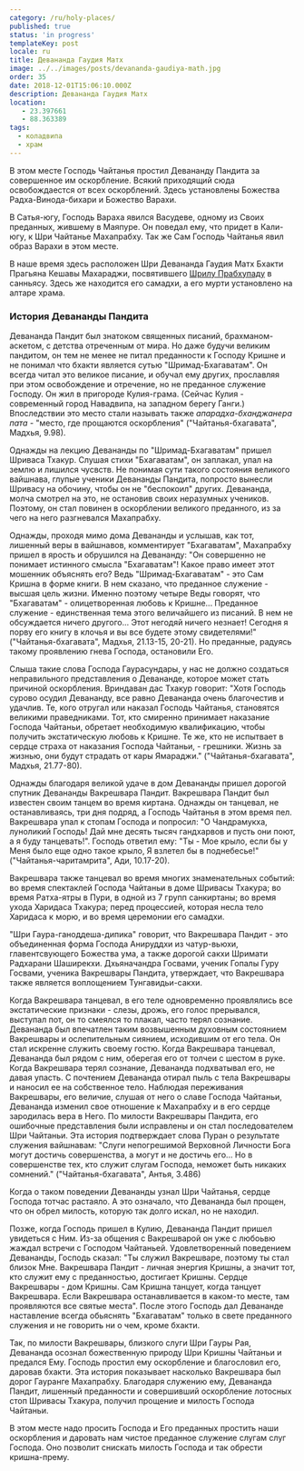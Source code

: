 ```yaml
---
category: /ru/holy-places/
published: true
status: 'in progress'
templateKey: post
locale: ru
title: Девананда Гаудия Матх
image: ../../images/posts/devananda-gaudiya-math.jpg
order: 35
date: 2018-12-01T15:06:10.000Z
description: Девананда Гаудия Матх
location:
   - 23.397661
   - 88.363389
tags:
  - коладвипа
  - храм
---
```


В этом месте Господь Чайтанья простил Девананду Пандита за совершенное им оскорбление. Всякий приходящий сюда освобождаестся от всех оскорблений.
Здесь установлены Божества Радха-Винода-бихари и Божество Варахи.

В Сатья-югу, Господь Вараха явился Васудеве, одному из Своих преданных, жившему в Маяпуре.
Он поведал ему, что придет в Кали-югу, к Шри Чайтанье Махапрабху. Так же Сам Господь Чайтанья явил образ Варахи в этом месте.

В наше время здесь расположен Шри Девананда Гаудия Матх Бхакти Прагьяна Кешавы Махараджи, посвятившего [Шрилу Прабхупаду](/ru/srila-prabhupada) в санньясу. Здесь же находится его самадхи, а его мурти установлено на алтаре храма.

### История Девананды Пандита
Девананда Пандит был знатоком священных писаний, брахманом-аскетом, с детства отреченным от мира. Но даже будучи великим пандитом, он тем не менее не питал преданности
к Господу Кришне и не понимал что бхакти является сутью "Шримад-Бхагаватам". Он всегда читал это великое писание, и обучал ему других, прославляя при этом
освобождение и отречение, но не преданное служение Господу. Он жил в пригороде Кулия-грама. (Сейчас Кулия - современный город Навадвипа, на западном берегу Ганги.)
Впоследствии это место стали называть также <i>апарадха-бханджанера пата</i> - "место, где прощаются оскорбления" ("Чайтанья-бхагавата", Мадхья, 9.98).

Однажды на лекцию Девананды по "Шримад-Бхагаватам" пришел Шриваса Тхакур. Слушая стихи "Бхагаватам", он заплакал, упал на землю и лишился чусвств. Не понимая
сути такого состояния великого вайшнава, глупые ученики Девананды Пандита, попросто вынесли Шривасу на обочину, чтобы он не "беспокоил" других.
Девананда, молча смотрел на это, не остановив своих неразумных учеников. Поэтому, он стал повинен в оскорблении великого преданного, из за чего на него
разгневался Махапрабху.

Однажды, проходя мимо дома Девананды и услышав, как тот, лишенный веры в вайшнавов, комментирует "Бхагаватам", Махапрабху пришел в ярость и обрушился на Девананду:
"Он совершенно не понимает истинного смысла "Бхагаватам"! Какое право имеет этот мошенник объяснять его? Ведь "Шримад-Бхагаватам" - это Сам Кришна в форме книги. В нем сказано,
что преданное служение - высшая цель жизни. Именно поэтому четыре Веды говорят, что "Бхагаватам" - олицетворенная любовь к Кришне... Преданное служение - единственная тема
этого величайшего из писаний. В нем не обсуждается ничего другого... Этот негодяй ничего незнает! Сегодня я порву его книгу в клочья и вы все будете этому свидетелями!"
("Чайтанья-бхагавата", Мадхья, 21.13-15, 20-21). Но преданные, радуясь такому проявлению гнева Господа, остановили Его.

Слыша такие слова Господа Гаурасундары, у нас не должно создаться неправильного представления о Девананде, которое может стать причиной оскорбления. Вриндаван дас Тхакур
говорит: "Хотя Господь сурово осудил Девананду, все равно Девананда очень благочестив и удачлив. Те, кого отругал или наказал Господь Чайтанья, становятся великими праведниками.
Тот, кто смиренно принимает наказание Господа Чайтаньи, обретает необходимую квалификацию, чтобы получить экстатическую любовь к Кришне. Те же, кто не испытвает в сердце страха
от наказания Господа Чайтаньи, - грешники. Жизнь за жизнью, они будут страдать от кары Ямараджи." ("Чайтанья-бхагавата", Мадхья, 21.77-80).

Однажды благодаря великой удаче в дом Девананды пришел дорогой спутник Девананды Вакрешвара Пандит. Вакрешвара Пандит был известен своим танцем во время киртана.
Однажды он танцевал, не останавливаясь, три дня подряд, а Господь Чайтанья в этом время пел. Вакрешвара упал к стопам Господа и попросил: "О Чандрамукха, луноликий Господь! Дай
мне десять тысяч гандхарвов и пусть они поют, а я буду танцевать!". Господь ответил ему: "Ты - Мое крыло, если бы у Меня было еще одно такое крыло, Я взлетел бы в поднебесье!"
("Чайтанья-чаритамрита", Ади, 10.17-20).

Вакрешвара также танцевал во время многих знаменательных событий: во время спектаклей Господа Чайтаньи в доме Шривасы Тхакура; во время Ратха-ятры в Пури,
в одной из 7 групп санкиртаны; во время ухода Харидаса Тхакура; перед процессией, которая несла тело Харидаса к морю, и во время церемонии его самадхи.

"Шри Гаура-ганоддеша-дипика" говорит, что Вакрешвара Пандит - это объединенная форма Господа Анируддхи из чатур-вьюхи, главентсвующего Божества ума, а также
дорогой сакхи Шримати Радхарани Шаширекхи. Дхьяначандра Госвами, ученик Гопалы Гуру Госвами, ученика Вакрешвары Пандита, утверждает, что Вакрешвара также является
воплощением Тунгавидьи-сакхи.

Когда Вакрешвара танцевал, в его теле одновременно проявлялись все экстатические признаки - слезы, дрожь, его голос прерывался, выступал пот, он то смеялся то плакал,
часто терял сознание. Девананда был впечатлен таким возвышенным духовным состоянием Вакрешвары и ослепительным сиянием, исходившим от его тела.
Он стал искренне служить своему гостю. Когда Вакрешвара танцевал, Девананда был рядом с ним, оберегая его от толчеи с шестом в руке. Когда Вакрешвара терял сознание,
Девананда подхватывал его, не давая упасть. С почтением Девананда отирал пыль с тела Вакрешвары и наносил ее на собственное тело. Наблюдая переживания Вакрешвары,
его величие, слушая от него о славе Господа Чайтаньи, Девананда изменил свое отношение к Махапрабху и в его сердце зародилась вера в Него. По милости Вакрешвары Пандита,
его ошибочные представления были исправлены и он стал последователем Шри Чайтаньи. Эта история подтверждает слова Пуран о результате служения вайшнавам: "Слуги непогрешимой
Верховной Личности Бога могут достичь совершенства, а могут и не достичь его... Но в совершенстве тех, кто служит слугам Господа, неможет быть никаких сомнений."
("Чайтанья-бхагавата", Антья, 3.486)

Когда о таком поведении Девананды узнал Шри Чайтанья, сердце Господа тотчас растаяло. А это означало, что Девананда был прощен, что он обрел милость, которую так
долго искал, но не находил.

Позже, когда Господь пришел в Кулию, Девананда Пандит пришел увидеться с Ним. Из-за общения с Вакрешварой он уже с любоьвю жаждал встречи с Господом Чайтаньей.
Удовлетворенный поведением Девананды, Господь сказал: "Ты служил Вакрешваре, поэтому ты стал близок Мне. Вакрешвара Пандит - личная энергия Кришны, а значит тот,
кто служит ему с преданностью, достигает Кришны. Сердце Вакрешвары - дом Кришны. Сам Кришна танцует, когда танцует Вакрешвара. Если Вакрешвара останавливается
в каком-то месте, там проявляются все святые места". После этого Господь дал Девананде наставление всегда обьяснять "Бхагаватам" только в свете преданного служения
и не говорить ни о чем, кроме бхакти.

Так, по милости Вакрешвары, близкого слуги Шри Гауры Рая, Девананда осознал божественную природу Шри Кришны Чайтаньи и предался Ему. Господь простил ему оскорбление
и благословил его, даровав бхакти. Эта история показывает насколько Вакрешвара был дорог Гауранге Махапрабху. Благодаря служению ему, Девананда Пандит,
лишенный преданности и совершивший оскорбление лотосных стоп Шривасы Тхакура, получил прощение и милость Господа Чайтаньи.

В этом месте надо просить Господа и Его преданных простить наши оскорбления и даровать нам чистое преданное служение слугам слуг Господа. Оно позволит снискать
милость Господа и так обрести кришна-прему.

<tbd locale="ru" url="mailto:haribol@mayapur.live"></tbd>
